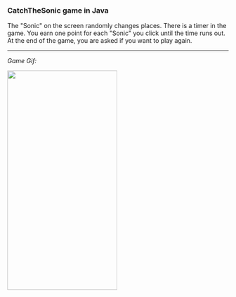 ### CatchTheSonic game in Java

The "Sonic" on the screen randomly changes places. There is a timer in the game. You earn one point for each "Sonic" you click until the time runs out. At the end of the game, you are asked if you want to play again.

---

*Game Gif:*

<img src="app/src/main/res/drawable/gamePlayRecord.gif" width="250" height="500">
